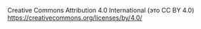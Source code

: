 Creative Commons Attribution 4.0 International (это CC BY 4.0)
https://creativecommons.org/licenses/by/4.0/
